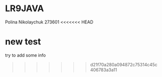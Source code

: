 # LR9JAVA
Polina Nikolaychuk
273601
<<<<<<< HEAD

new test
=======
try to add some info
>>>>>>> d21f70a280a094872c75314c45c406783a3a11

